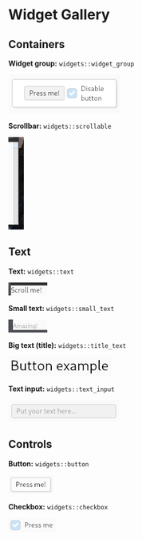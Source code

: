 # Widget Gallery

## Containers

**Widget group:** `widgets::widget_group`

![](assets/doc/widget_group.png)

**Scrollbar:** `widgets::scrollable`

![](assets/doc/scrollable.png)

## Text

**Text:** `widgets::text`

![](assets/doc/text.png)

**Small text:** `widgets::small_text`

![](assets/doc/text_small.png)

**Big text (title):** `widgets::title_text`

![](assets/doc/title_text.png)

**Text input:** `widgets::text_input`

![](assets/doc/text_input.png)

## Controls

**Button:** `widgets::button`

![](assets/doc/button.png)

**Checkbox:** `widgets::checkbox`

![](assets/doc/checkbox.png)
